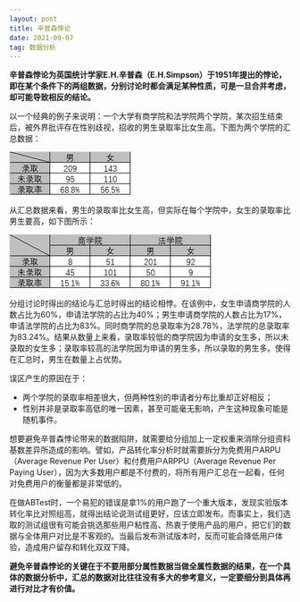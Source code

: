 ```yaml
---
layout: post
title: 辛普森悖论
date: 2021-09-07
tag: 数据分析
---
```


**辛普森悖论为英国统计学家E.H.辛普森（E.H.Simpson）于1951年提出的悖论，即在某个条件下的两组数据，分别讨论时都会满足某种性质，可是一旦合并考虑，却可能导致相反的结论。**

以一个经典的例子来说明：一个大学有商学院和法学院两个学院，某次招生结束后，被外界批评存在性别歧视，招收的男生录取率比女生高。下图为两个学院的汇总数据：

![](/assets/2021-09-07-simpson-paradox-1.png)

从汇总数据来看，男生的录取率比女生高，但实际在每个学院中，女生的录取率比男生要高，如下图所示：

![](/assets/2021-09-07-simpson-paradox-2.png)

分组讨论时得出的结论与汇总时得出的结论相悖。在该例中，女生申请商学院的人数占比为60%，申请法学院的占比为40%；男生申请商学院的人数占比为17%，申请法学院的占比为83%。同时商学院的总录取率为28.78%，法学院的总录取率为83.24%。结果从数量上来看，录取率较低的商学院因为申请的女生多，所以未录取的女生多；录取率较高的法学院因为申请的男生多，所以录取的男生多。使得在汇总时，男生在数量上占优势。

误区产生的原因在于：

- 两个学院的录取率相差很大，但两种性别的申请者分布比重却正好相反；
- 性别并非是录取率高低的唯一因素，甚至可能毫无影响，产生这种现象可能是随机事件。

想要避免辛普森悖论带来的数据陷阱，就需要给分组加上一定权重来消除分组资料基数差异所造成的影响。譬如，产品转化率分析时就需要拆分为免费用户ARPU（Average Revenue Per User）和付费用户ARPPU（Average Revenue Per Paying User），因为大多数用户都是不付费的，将所有用户汇总在一起看，任何对免费用户的衡量都是非常低的。

在做ABTest时，一个易犯的错误是拿1%的用户跑了一个重大版本，发现实验版本转化率比对照组高，就得出结论说测试组更好，应该立即发布。而事实上，我们选取的测试组很有可能会挑选那些用户粘性高、热衷于使用产品的用户，把它们的数据与全体用户对比是不客观的。当最后发布测试版本时，反而可能会降低用户体验，造成用户留存和转化双双下降。

**避免辛普森悖论的关键在于不要用部分属性数据当做全属性数据的结果，在一个具体的数据分析中，汇总的数据对比往往没有多大的参考意义，一定要细分到具体再进行对比才有价值。**
